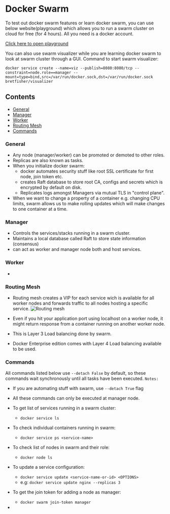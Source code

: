 # Docker Swarm

To test out docker swarm features or learn docker swarm, you can use below website(playground)
which allows you to run a swarm cluster on cloud for free (for 4 hours). All you need is a docker
account. 

[Click here to open playground](#https://labs.play-with-docker.com/)

You can also use swarm visualizer while you are learning docker swarm to look at swarm cluster through a GUI.
Command to start swarm visualizer:

```docker service create --name=viz --publish=8080:8080/tcp --constraint=node.role==manager --mount=type=bind,src=/var/run/docker.sock,dst=/var/run/docker.sock bretfisher/visualizer```

## Contents

- [General](#General)
- [Manager](#Manager)
- [Worker](#Worker)
- [Routing Mesh](#Routing-mesh)
- [Commands](#Commands)

### General

- Any node (manager/worker) can be promoted or demoted to other roles.
- Replicas are also known as tasks. 
- When you initialize docker swarm:
    - docker automates security stuff like root SSL certificate for first node, join token etc.
    - creates Raft database to store root CA, configs and secrets which is encrypted by default on disk.
    - Replicates logs amongst Managers via mutual TLS in "control plane".
- When we want to change a property of a container e.g. changing CPU limits, swarm allows us to make rolling updates which will make changes to one container at a time.

### Manager

- Controls the services/stacks running in a swarm cluster.
- Maintains a local database called Raft to store state information (consensus)
- can act as worker and manager node both and host services.

### Worker

- 


### Routing Mesh

- Routing mesh creates a VIP for each service wich is available for all worker 
nodes and forwards traffic to all nodes hosting a specific service.
![Routing mesh](images/swarm-mesh.png)

- Even if you hit your application port using localhost on a worker node, it might return
response from a container running on another worker node. 
- This is Layer 3 Load balancing done by swarm.
- Docker Enterprise edition comes with Layer 4 Load balancing available to be used.

### Commands

All commands listed below use ```--detach False``` by default, so these commands
wait synchronously until all tasks have been executed. 
```Notes:``` 
- If you are automating stuff with swarm, use ```--detach True``` flag
- All these commands can only be executed at manager node.

- To get list of services running in a swarm cluster:
    - ```docker service ls ```
- To check individual containers running in swarm:
    - ```docker service ps <service-name>```
- To check list of nodes in swarm and their role:
    - ```docker node ls```
- To update a service configuration:
    - ```docker service update <service-name-or-id> <OPTIONS>```
    - e.g: ```docker service update nginx --replicas 3```
- To get the join token for adding a node as manager:
    - ```docker swarm join-token manager```
- 